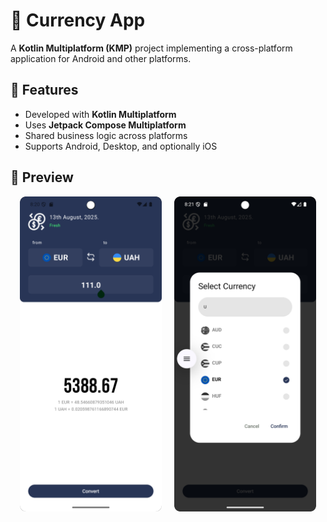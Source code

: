 # 📱 Currency App

A **Kotlin Multiplatform (KMP)** project implementing a cross-platform application for Android and
other platforms.

## 🚀 Features

- Developed with **Kotlin Multiplatform**
- Uses **Jetpack Compose Multiplatform**
- Shared business logic across platforms
- Supports Android, Desktop, and optionally iOS

## 📸 Preview

<div style="display: flex; justify-content: center; flex-wrap: wrap; gap: 20px; margin-top: 10px;">
  <img src="composeApp/src/commonMain/composeResources/readmeDrawable/CurrencyApp1.png" alt="CurrencyApp1 Screenshot" style="width: 45%; max-width: 300px; border-radius: 8px;"/>
  <img src="composeApp/src/commonMain/composeResources/readmeDrawable/CurrencyApp2.png" alt="CurrencyApp2 Screenshot" style="width: 45%; max-width: 300px; border-radius: 8px;"/>
</div>

